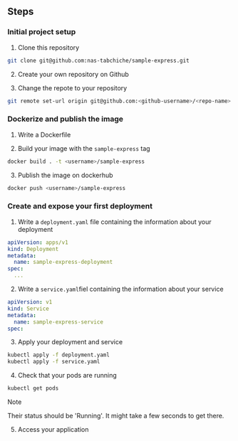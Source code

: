 ## Steps

### Initial project setup

1. Clone this repository

```bash
git clone git@github.com:nas-tabchiche/sample-express.git
```

2. Create your own repository on Github

3. Change the repote to your repository

```bash
git remote set-url origin git@github.com:<github-username>/<repo-name>.git
```

### Dockerize and publish the image

1. Write a Dockerfile

2. Build your image with the `sample-express` tag

```bash
docker build . -t <username>/sample-express
```

3. Publish the image on dockerhub

```bash
docker push <username>/sample-express
```

### Create and expose your first deployment

1. Write a `deployment.yaml` file containing the information about your deployment

```yaml
apiVersion: apps/v1
kind: Deployment
metadata:
  name: sample-express-deployment
spec:
  ...
```

2. Write a `service.yaml`fiel containing the information about your service

```yaml
apiVersion: v1
kind: Service
metadata:
  name: sample-express-service
spec:
```

3. Apply your deployment and service

```bash
kubectl apply -f deployment.yaml
kubectl apply -f service.yaml
```

4. Check that your pods are running

```bash
kubectl get pods
```

> [!NOTE]
> Their status should be 'Running'. It might take a few seconds to get there.

5. Access your application
